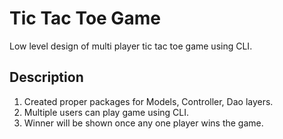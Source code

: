 
# Tic Tac Toe Game

Low level design of multi player tic tac toe game using CLI.

## Description
1. Created proper packages for Models, Controller, Dao layers.
2. Multiple users can play game using CLI.
3. Winner will be shown once any one player wins the game.
